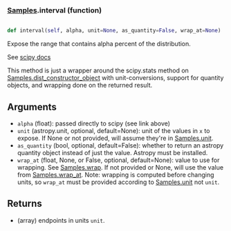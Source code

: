 ### [Samples](Samples.md).interval (function)


```py

def interval(self, alpha, unit=None, as_quantity=False, wrap_at=None)

```



Expose the range that contains alpha percent of the distribution.

See [scipy docs](https://docs.scipy.org/doc/scipy/reference/generated/scipy.stats.rv_continuous.interval.html)

This method is just a wrapper around the scipy.stats method on
[Samples.dist_constructor_object](Samples.dist_constructor_object.md) with unit-conversions, support for
quantity objects, and wrapping done on the returned result.

Arguments
----------
* `alpha` (float): passed directly to scipy (see link above)
* `unit` (astropy.unit, optional, default=None): unit of the values
    in `x` to expose.  If None or not provided, will assume they're in
    [Samples.unit](Samples.unit.md).
* `as_quantity` (bool, optional, default=False): whether to return an
    astropy quantity object instead of just the value.  Astropy must
    be installed.
* `wrap_at` (float, None, or False, optional, default=None): value to
    use for wrapping.  See [Samples.wrap](Samples.wrap.md).  If not provided or None,
    will use the value from [Samples.wrap_at](Samples.wrap_at.md).  Note: wrapping is
    computed before changing units, so `wrap_at` must be provided
    according to [Samples.unit](Samples.unit.md) not `unit`.

Returns
---------
* (array) endpoints in units `unit`.


